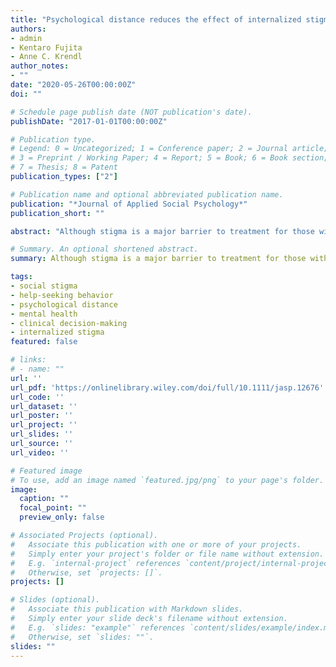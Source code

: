 ```yaml
---
title: "Psychological distance reduces the effect of internalized stigma on mental health treatment decisions"
authors:
- admin
- Kentaro Fujita
- Anne C. Krendl
author_notes:
- ""
date: "2020-05-26T00:00:00Z"
doi: ""

# Schedule page publish date (NOT publication's date).
publishDate: "2017-01-01T00:00:00Z"

# Publication type.
# Legend: 0 = Uncategorized; 1 = Conference paper; 2 = Journal article;
# 3 = Preprint / Working Paper; 4 = Report; 5 = Book; 6 = Book section;
# 7 = Thesis; 8 = Patent
publication_types: ["2"]

# Publication name and optional abbreviated publication name.
publication: "*Journal of Applied Social Psychology*"
publication_short: ""

abstract: "Although stigma is a major barrier to treatment for those with mental health concerns, it is poorly understood when stigma is more or less influential in mental health treatment decisions. In the current work, we examined whether psychological distance—the removal of an event from direct experience—reduced the influence of internalized stigma on willingness to seek treatment. Specifically, we tested the hypothesis that psychological distance versus proximity (e.g., seeking treatment in three months vs. in two days, respectively) decreases the negative influence of stigma on willingness to seek treatment. We focused on a population for whom mental health treatment decisions are personally‐relevant: individuals who had previously sought mental health treatment. Experiment 1 showed that the extent to which these individuals internalized (i.e., personally endorsed) stigma about mental illness predicted lower intentions to make an appointment with a mental health care provider for themselves (but not another person). Experiment 2 replicated this result using a different measure of psychological distance (temporal distance) and extended this finding to behavior (time spent reading mental health resources). Overall, this research demonstrated that internalized stigma disrupts mental health treatment‐seeking intentions and behaviors when they are psychologically proximal, but not when they are distant. Potential applications of these results are discussed."

# Summary. An optional shortened abstract.
summary: Although stigma is a major barrier to treatment for those with mental health concerns, it is poorly understood when stigma is more or less influential in mental health treatment decisions. In the current work, we examined whether psychological distance—the removal of an event from direct experience—reduced the influence of internalized stigma on willingness to seek treatment. 

tags:
- social stigma
- help-seeking behavior
- psychological distance
- mental health
- clinical decision-making
- internalized stigma
featured: false

# links:
# - name: ""  
url: ''
url_pdf: 'https://onlinelibrary.wiley.com/doi/full/10.1111/jasp.12676'
url_code: ''
url_dataset: ''
url_poster: ''
url_project: ''
url_slides: ''
url_source: ''
url_video: ''

# Featured image
# To use, add an image named `featured.jpg/png` to your page's folder. 
image:
  caption: ""
  focal_point: ""
  preview_only: false

# Associated Projects (optional).
#   Associate this publication with one or more of your projects.
#   Simply enter your project's folder or file name without extension.
#   E.g. `internal-project` references `content/project/internal-project/index.md`.
#   Otherwise, set `projects: []`.
projects: []

# Slides (optional).
#   Associate this publication with Markdown slides.
#   Simply enter your slide deck's filename without extension.
#   E.g. `slides: "example"` references `content/slides/example/index.md`.
#   Otherwise, set `slides: ""`.
slides: ""
---
```

